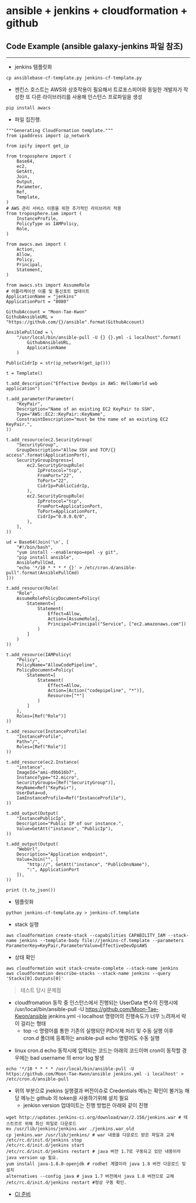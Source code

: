 # ansible + jenkins + cloudformation + github

## Code Example (ansible galaxy-jenkins 파일 참조)

---

* jenkins 템플릿화
```
cp ansiblebase-cf-template.py jenkins-cf-template.py
```
* 젠킨스 호스트는 AWS와 상호작용이 필요해서 트로포스피어와 동일한 개발자가 작성한 또 다른 라이브러리를 사용해 인스턴스 프로파일을 생성
```
pip install awacs
```
* 파일 집진행.
```
"""Generating CloudFormation template."""
from ipaddress import ip_network

from ipify import get_ip

from troposphere import (
    Base64,
    ec2,
    GetAtt,
    Join,
    Output,
    Parameter,
    Ref,
    Template,
)
# AWS 관리 서비스 이용을 위한 추가적인 라이브러리 적용
from troposphere.iam import (
    InstanceProfile,
    PolicyType as IAMPolicy,
    Role,
)

from awacs.aws import (
    Action,
    Allow,
    Policy,
    Principal,
    Statement,
)

from awacs.sts import AssumeRole
# 어플리케이션 이름 및 통신포트 업데이트
ApplicationName = "jenkins"
ApplicationPort = "8080"

GithubAccount = "Moon-Tae-Kwon"
GithubAnsibleURL = "https://github.com/{}/ansible".format(GithubAccount)

AnsiblePullCmd = \
    "/usr/local/bin/ansible-pull -U {} {}.yml -i localhost".format(
        GithubAnsibleURL,
        ApplicationName
    )

PublicCidrIp = str(ip_network(get_ip()))

t = Template()

t.add_description("Effective DevOps in AWS: HelloWorld web application")

t.add_parameter(Parameter(
    "KeyPair",
    Description="Name of an existing EC2 KeyPair to SSH",
    Type="AWS::EC2::KeyPair::KeyName",
    ConstraintDescription="must be the name of an existing EC2 KeyPair.",
))

t.add_resource(ec2.SecurityGroup(
    "SecurityGroup",
    GroupDescription="Allow SSH and TCP/{} access".format(ApplicationPort),
    SecurityGroupIngress=[
        ec2.SecurityGroupRule(
            IpProtocol="tcp",
            FromPort="22",
            ToPort="22",
            CidrIp=PublicCidrIp,
        ),
        ec2.SecurityGroupRule(
            IpProtocol="tcp",
            FromPort=ApplicationPort,
            ToPort=ApplicationPort,
            CidrIp="0.0.0.0/0",
        ),
    ],
))

ud = Base64(Join('\n', [
    "#!/bin/bash",
    "yum install --enablerepo=epel -y git",
    "pip install ansible",
    AnsiblePullCmd,
    "echo '*/10 * * * * {}' > /etc/cron.d/ansible-pull".format(AnsiblePullCmd)
]))

t.add_resource(Role(
    "Role",
    AssumeRolePolicyDocument=Policy(
        Statement=[
            Statement(
                Effect=Allow,
                Action=[AssumeRole],
                Principal=Principal("Service", ["ec2.amazonaws.com"])
            )
        ]
    )
))

t.add_resource(IAMPolicy(
    "Policy",
    PolicyName="AllowCodePipeline",
    PolicyDocument=Policy(
        Statement=[
            Statement(
                Effect=Allow,
                Action=[Action("codepipeline", "*")],
                Resource=["*"]
            )
        ]
    ),
    Roles=[Ref("Role")]
))

t.add_resource(InstanceProfile(
    "InstanceProfile",
    Path="/",
    Roles=[Ref("Role")]
))

t.add_resource(ec2.Instance(
    "instance",
    ImageId="ami-d9b616b7",
    InstanceType="t2.micro",
    SecurityGroups=[Ref("SecurityGroup")],
    KeyName=Ref("KeyPair"),
    UserData=ud,
    IamInstanceProfile=Ref("InstanceProfile"),
))

t.add_output(Output(
    "InstancePublicIp",
    Description="Public IP of our instance.",
    Value=GetAtt("instance", "PublicIp"),
))

t.add_output(Output(
    "WebUrl",
    Description="Application endpoint",
    Value=Join("", [
        "http://", GetAtt("instance", "PublicDnsName"),
        ":", ApplicationPort
    ]),
))

print (t.to_json())
```
* 템플릿화
```
python jenkins-cf-template.py > jenkins-cf.template
```
* stack 실행
```
aws cloudformation create-stack --capabilities CAPABILITY_IAM --stack-name jenkins --template-body file://jenkins-cf.template --parameters ParameterKey=KeyPair,ParameterValue=EffectiveDevOpsAWS
```
* 상태 확인
```
aws cloudformation wait stack-create-complete --stack-name jenkins
aws cloudformation describe-stacks --stack-name jenkins --query 'Stacks[0].Outputs[0]'
```
> 테스트 당시 문제점
- cloudfromation 동작 중 인스턴스에서 진행되는 UserData 변수의 진행시에 /usr/local/bin/ansible-pull -U https://github.com/Moon-Tae-Kwon/ansible jenkins.yml -i localhost 명령어의 진행속도가 너무 느려져서 락이 걸리는 형태
    * top -c 명령어를 통한 기존의 실행되던 PID삭제 처리 및 수동 실행 이후 cron.d 폴더에 등록하는 ansible-pull echo 명령어도 수동 실행
* linux cron.d echo 동작시에 입력되는 코드는 아래의 코드이며 cron이 동작할 경우에는 bad username 의 error log 발생
```
echo '*/10 * * * * /usr/local/bin/ansible-pull -U https://github.com/Moon-Tae-Kwon/ansible jenkins.yml -i localhost' > /etc/cron.d/ansible-pull
```
* 위의 부분으로 jnekins 실행결과 버전이슈로 Credentials 메뉴는 확인이 불거능 해당 메뉴는 github 의 token을 사용하기위해 설치 필요
    * jenkisn version 업데이트는 진행 방법은 아래와 같이 진행
```
wget http://updates.jenkins-ci.org/download/war/2.156/jenkins.war # 테스트르르 위해 최신 파일로 다운로드
mv /usr/lib/jenkins/jenkins.war ./jenkins.war_old
cp jenkins.war /usr/lib/jenkins/ # war 내용을 다운로드 받은 파일과 교체
/etc/rc.d/init.d/jenkins stop
/etc/rc.d/init.d/jenkins start
/etc/rc.d/init.d/jenkins restart # java 버전 1.7로 구동되고 있던 내용이라 java version up 필요.
yum install java-1.8.0-openjdk # rodhet 계열이라 java 1.8 버전 다운로드 및 설치
alternatives --config java # java 1.7 버전에서 java 1.8 버전으로 교체
/etc/rc.d/init.d/jenkins restart #정상 구동 확인.
```
* [CI 준비](/TIL/jenkins/jenkins-cloudformation-setup.md)

